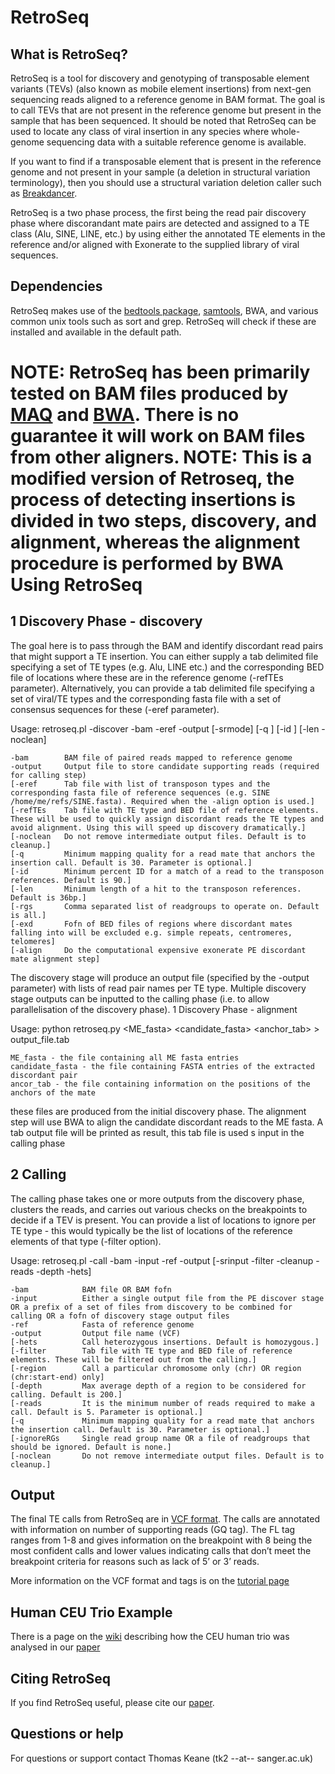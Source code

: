 RetroSeq
====================
What is RetroSeq?
-------
RetroSeq is a tool for discovery and genotyping of transposable element variants (TEVs) (also known as mobile element insertions) from next-gen sequencing reads aligned to a reference genome in BAM format. The goal is to call TEVs that are not present in the reference genome but present in the sample that has been sequenced. It should be noted that RetroSeq can be used to locate any class of viral insertion in any species where whole-genome sequencing data with a suitable reference genome is available.

If you want to find if a transposable element that is present in the reference genome and not present in your sample (a deletion in structural variation terminology), then you should use a structural variation deletion caller such as [Breakdancer](http://gmt.genome.wustl.edu/breakdancer/current/).

RetroSeq is a two phase process, the first being the read pair discovery phase where discorandant mate pairs are detected and assigned to a TE class (Alu, SINE, LINE, etc.) by using either the annotated TE elements in the reference and/or aligned with Exonerate to the supplied library of viral sequences.

Dependencies
-------------
RetroSeq makes use of the [bedtools package](http://code.google.com/p/bedtools/), [samtools](https://github.com/samtools/samtools), BWA, and various common unix tools such as sort and grep. RetroSeq will check if these are installed and available in the default path.

NOTE: RetroSeq has been primarily tested on BAM files produced by [MAQ](http://maq.sourceforge.net/) and [BWA](http://bio-bwa.sourceforge.net/). There is no guarantee it will work on BAM files from other aligners.
NOTE: This is a modified version of Retroseq, the process of detecting insertions is divided in two steps, discovery, and alignment, whereas the alignment procedure is performed by BWA
Using RetroSeq
================
1 Discovery Phase - discovery
------------------
The goal here is to pass through the BAM and identify discordant read pairs that might support a TE insertion. You can either supply a tab delimited file specifying a set of TE types (e.g. Alu, LINE etc.) and the corresponding BED file of locations where these are in the reference genome (-refTEs parameter). Alternatively, you can provide a tab delimited file specifying a set of viral/TE types and the corresponding fasta file with a set of consensus sequences for these (-eref parameter).

Usage: retroseq.pl -discover -bam <string> -eref <string> -output <string> [-srmode] [-q <int>] [-id <int>] [-len <int> -noclean]
    
    -bam        BAM file of paired reads mapped to reference genome
    -output     Output file to store candidate supporting reads (required for calling step)
    [-eref      Tab file with list of transposon types and the corresponding fasta file of reference sequences (e.g. SINE   /home/me/refs/SINE.fasta). Required when the -align option is used.]
    [-refTEs    Tab file with TE type and BED file of reference elements. These will be used to quickly assign discordant reads the TE types and avoid alignment. Using this will speed up discovery dramatically.]
    [-noclean   Do not remove intermediate output files. Default is to cleanup.]
    [-q         Minimum mapping quality for a read mate that anchors the insertion call. Default is 30. Parameter is optional.]
    [-id        Minimum percent ID for a match of a read to the transposon references. Default is 90.]
    [-len       Minimum length of a hit to the transposon references. Default is 36bp.]
    [-rgs       Comma separated list of readgroups to operate on. Default is all.]
    [-exd       Fofn of BED files of regions where discordant mates falling into will be excluded e.g. simple repeats, centromeres, telomeres]
    [-align     Do the computational expensive exonerate PE discordant mate alignment step]

The discovery stage will produce an output file (specified by the -output parameter) with lists of read pair names per TE type. Multiple discovery stage outputs can be inputted to the calling phase (i.e. to allow parallelisation of the discovery phase).
1 Discovery Phase - alignment

Usage: python retroseq.py <ME_fasta> <candidate_fasta> <anchor_tab> > output_file.tab

	ME_fasta - the file containing all ME fasta entries
	candidate_fasta - the file containing FASTA entries of the extracted discordant pair
	ancor_tab - the file containing information on the positions of the anchors of the mate

these files are produced from the initial discovery phase. The alignment step will use BWA to align the candidate discordant reads to the ME fasta. A tab output file will be printed as result, this tab file is used s input in the calling phase

2 Calling
----------
The calling phase takes one or more outputs from the discovery phase, clusters the reads, and carries out various checks on the breakpoints to decide if a TEV is present. You can provide a list of locations to ignore per TE type - this would typically be the list of locations of the reference elements of that type (-filter option).

Usage: retroseq.pl -call -bam <string> -input <string> -ref <string> -output <string> [-srinput <SR candidates file> -filter <BED file> -cleanup -reads <int> -depth <int> -hets]
    
    -bam            BAM file OR BAM fofn
    -input          Either a single output file from the PE discover stage OR a prefix of a set of files from discovery to be combined for calling OR a fofn of discovery stage output files
    -ref            Fasta of reference genome
    -output         Output file name (VCF)
    [-hets          Call heterozygous insertions. Default is homozygous.]
    [-filter        Tab file with TE type and BED file of reference elements. These will be filtered out from the calling.]
    [-region        Call a particular chromosome only (chr) OR region (chr:start-end) only]
    [-depth         Max average depth of a region to be considered for calling. Default is 200.]
    [-reads         It is the minimum number of reads required to make a call. Default is 5. Parameter is optional.]
    [-q             Minimum mapping quality for a read mate that anchors the insertion call. Default is 30. Parameter is optional.]
    [-ignoreRGs     Single read group name OR a file of readgroups that should be ignored. Default is none.]
    [-noclean       Do not remove intermediate output files. Default is to cleanup.]

Output
-------
The final TE calls from RetroSeq are in [VCF format](http://vcftools.sourceforge.net/). The calls are annotated with information on number of supporting reads (GQ tag). The FL tag ranges from 1-8 and gives information on the breakpoint with 8 being the most confident calls and lower values indicating calls that don’t meet the breakpoint criteria for reasons such as lack of 5’ or 3’ reads.

More information on the VCF format and tags is on the [tutorial page](https://github.com/tk2/RetroSeq/wiki/RetroSeq-Tutorial)

Human CEU Trio Example
-----------------------
There is a page on the [wiki](https://github.com/tk2/RetroSeq/wiki/1000-Genome-CEU-Trio-Analysis) describing how the CEU human trio was analysed in our [paper](http://bioinformatics.oxfordjournals.org/cgi/content/abstract/bts697?ijkey=TV8gQVdMmWsWM7n&keytype=ref)

Citing RetroSeq
---------------
If you find RetroSeq useful, please cite our [paper](http://bioinformatics.oxfordjournals.org/cgi/content/abstract/bts697?ijkey=TV8gQVdMmWsWM7n&keytype=ref).

Questions or help
-----------------
For questions or support contact Thomas Keane (tk2 --at-- sanger.ac.uk) 

